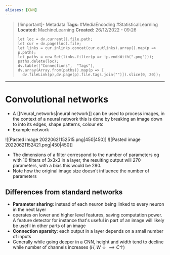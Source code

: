 ```yaml
---
aliases: [CNN]
---
```


> [!important]- Metadata
> **Tags:** #MediaEncoding #StatisticalLearning
> **Located:** MachineLearning
> **Created:** 26/12/2022 - 09:26
> ```dataviewjs
>let loc = dv.current().file.path;
>let cur = dv.page(loc).file;
>let links = cur.inlinks.concat(cur.outlinks).array().map(p => p.path);
>let paths = new Set(links.filter(p => !p.endsWith(".png")));
>paths.delete(loc);
>dv.table(["Connections",  "Tags"], dv.array(Array.from(paths)).map(p => [
>   dv.fileLink(p),dv.page(p).file.tags.join("")]).slice(0, 20));
> ```

___
# Convolutional networks
- A  [[Neural_networks|neural network]] can be used to process images, in the context of a neural network this is done by breaking an image down to into its edges, shape patterns, colour etc
- Example network

![[Pasted image 20220621152515.png|450|450]]
![[Pasted image 20220621152421.png|450|450]]

- The dimensions of a filter correspond to the number of parameters eg with 10 filters of 3x3x3 in a layer, the resulting output will 270 parameters, with a bias this would be 280.
- Note how the original image size doesn't influence the number of parameters
## Differences from standard networks
- **Parameter sharing**: instead of each neuron being linked to every neuron in the next layer
- operates on lower and higher level features, saving computation power. A feature detector for instance that's useful in part of an image will likely be usefil in other parts of an image
- **Connection sparsity**: each output in a layer depends on a small number of inputs
- Generally while going deeper in a CNN, height and width tend to decline while number of channels increases ($H,W \downarrow  \implies C\uparrow$)
